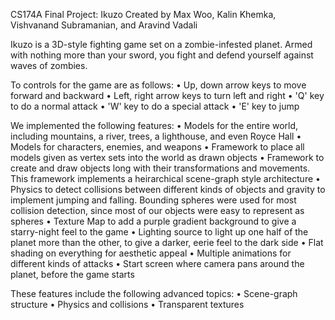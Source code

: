 CS174A Final Project: Ikuzo
Created by Max Woo, Kalin Khemka, Vishvanand Subramanian, and Aravind Vadali

Ikuzo is a 3D-style fighting game set on a zombie-infested planet. Armed with nothing more than your sword, you fight and defend yourself against waves of zombies.

To controls for the game are as follows:
• Up, down arrow keys to move forward and backward
• Left, right arrow keys to turn left and right
• 'Q' key to do a normal attack
• 'W' key to do a special attack
• 'E' key to jump

We implemented the following features:
• Models for the entire world, including mountains, a river, trees, a lighthouse, and even Royce Hall
• Models for characters, enemies, and weapons
• Framework to place all models given as vertex sets into the world as drawn objects
• Framework to create and draw objects long with their transformations and movements. This framework implements a heirarchical scene-graph style architecture
• Physics to detect collisions between different kinds of objects and gravity to implement jumping and falling. Bounding spheres were used for most collision detection, since most of our objects were easy to represent as spheres
• Texture Map to add a purple gradient background to give a starry-night feel to the game
• Lighting source to light up one half of the planet more than the other, to give a darker, eerie feel to the dark side
• Flat shading on everything for aesthetic appeal
• Multiple animations for different kinds of attacks
• Start screen where camera pans around the planet, before the game starts

These features include the following advanced topics:
• Scene-graph structure
• Physics and collisions
• Transparent textures